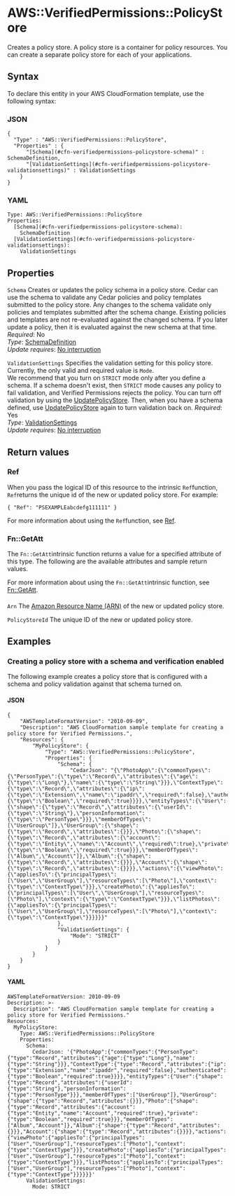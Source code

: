 # AWS::VerifiedPermissions::PolicyStore<a name="aws-resource-verifiedpermissions-policystore"></a>

Creates a policy store\. A policy store is a container for policy resources\. You can create a separate policy store for each of your applications\.

## Syntax<a name="aws-resource-verifiedpermissions-policystore-syntax"></a>

To declare this entity in your AWS CloudFormation template, use the following syntax:

### JSON<a name="aws-resource-verifiedpermissions-policystore-syntax.json"></a>

```
{
  "Type" : "AWS::VerifiedPermissions::PolicyStore",
  "Properties" : {
      "[Schema](#cfn-verifiedpermissions-policystore-schema)" : SchemaDefinition,
      "[ValidationSettings](#cfn-verifiedpermissions-policystore-validationsettings)" : ValidationSettings
    }
}
```

### YAML<a name="aws-resource-verifiedpermissions-policystore-syntax.yaml"></a>

```
Type: AWS::VerifiedPermissions::PolicyStore
Properties: 
  [Schema](#cfn-verifiedpermissions-policystore-schema): 
    SchemaDefinition
  [ValidationSettings](#cfn-verifiedpermissions-policystore-validationsettings): 
    ValidationSettings
```

## Properties<a name="aws-resource-verifiedpermissions-policystore-properties"></a>

`Schema`  <a name="cfn-verifiedpermissions-policystore-schema"></a>
Creates or updates the policy schema in a policy store\. Cedar can use the schema to validate any Cedar policies and policy templates submitted to the policy store\. Any changes to the schema validate only policies and templates submitted after the schema change\. Existing policies and templates are not re\-evaluated against the changed schema\. If you later update a policy, then it is evaluated against the new schema at that time\.  
*Required*: No  
*Type*: [SchemaDefinition](aws-properties-verifiedpermissions-policystore-schemadefinition.md)  
*Update requires*: [No interruption](https://docs.aws.amazon.com/AWSCloudFormation/latest/UserGuide/using-cfn-updating-stacks-update-behaviors.html#update-no-interrupt)

`ValidationSettings`  <a name="cfn-verifiedpermissions-policystore-validationsettings"></a>
Specifies the validation setting for this policy store\.  
Currently, the only valid and required value is `Mode`\.  
We recommend that you turn on `STRICT` mode only after you define a schema\. If a schema doesn't exist, then `STRICT` mode causes any policy to fail validation, and Verified Permissions rejects the policy\. You can turn off validation by using the [UpdatePolicyStore](https://docs.aws.amazon.com/verifiedpermissions/latest/apireference/API_UpdatePolicyStore)\. Then, when you have a schema defined, use [UpdatePolicyStore](https://docs.aws.amazon.com/verifiedpermissions/latest/apireference/API_UpdatePolicyStore) again to turn validation back on\.
*Required*: Yes  
*Type*: [ValidationSettings](aws-properties-verifiedpermissions-policystore-validationsettings.md)  
*Update requires*: [No interruption](https://docs.aws.amazon.com/AWSCloudFormation/latest/UserGuide/using-cfn-updating-stacks-update-behaviors.html#update-no-interrupt)

## Return values<a name="aws-resource-verifiedpermissions-policystore-return-values"></a>

### Ref<a name="aws-resource-verifiedpermissions-policystore-return-values-ref"></a>

When you pass the logical ID of this resource to the intrinsic `Ref`function, `Ref`returns the unique id of the new or updated policy store\. For example:

`{ "Ref": "PSEXAMPLEabcdefg111111" }`

For more information about using the `Ref`function, see [Ref](https://docs.aws.amazon.com/AWSCloudFormation/latest/UserGuide/intrinsic-function-reference-ref.html)\.

### Fn::GetAtt<a name="aws-resource-verifiedpermissions-policystore-return-values-fn--getatt"></a>

The `Fn::GetAtt`intrinsic function returns a value for a specified attribute of this type\. The following are the available attributes and sample return values\.

For more information about using the `Fn::GetAtt`intrinsic function, see [Fn::GetAtt](https://docs.aws.amazon.com/AWSCloudFormation/latest/UserGuide/intrinsic-function-reference-getatt.html)\.

#### <a name="aws-resource-verifiedpermissions-policystore-return-values-fn--getatt-fn--getatt"></a>

`Arn`  <a name="Arn-fn::getatt"></a>
The [Amazon Resource Name \(ARN\)](https://docs.aws.amazon.com/general/latest/gr/aws-arns-and-namespaces.html) of the new or updated policy store\.

`PolicyStoreId`  <a name="PolicyStoreId-fn::getatt"></a>
The unique ID of the new or updated policy store\.

## Examples<a name="aws-resource-verifiedpermissions-policystore--examples"></a>



### Creating a policy store with a schema and verification enabled<a name="aws-resource-verifiedpermissions-policystore--examples--Creating_a_policy_store_with_a_schema_and_verification_enabled"></a>

The following example creates a policy store that is configured with a schema and policy validation against that schema turned on\.

#### JSON<a name="aws-resource-verifiedpermissions-policystore--examples--Creating_a_policy_store_with_a_schema_and_verification_enabled--json"></a>

```
{
    "AWSTemplateFormatVersion": "2010-09-09",
    "Description": "AWS CloudFormation sample template for creating a policy store for Verified Permissions.",
    "Resources": {
        "MyPolicyStore": {
            "Type": "AWS::VerifiedPermissions::PolicyStore",
            "Properties": {
                "Schema": {
                    "CedarJson": "{\"PhotoApp\":{\"commonTypes\":{\"PersonType\":{\"type\":\"Record\",\"attributes\":{\"age\":{\"type\":\"Long\"},\"name\":{\"type\":\"String\"}}},\"ContextType\":{\"type\":\"Record\",\"attributes\":{\"ip\":{\"type\":\"Extension\",\"name\":\"ipaddr\",\"required\":false},\"authenticated\":{\"type\":\"Boolean\",\"required\":true}}}},\"entityTypes\":{\"User\":{\"shape\":{\"type\":\"Record\",\"attributes\":{\"userId\":{\"type\":\"String\"},\"personInformation\":{\"type\":\"PersonType\"}}},\"memberOfTypes\":[\"UserGroup\"]},\"UserGroup\":{\"shape\":{\"type\":\"Record\",\"attributes\":{}}},\"Photo\":{\"shape\":{\"type\":\"Record\",\"attributes\":{\"account\":{\"type\":\"Entity\",\"name\":\"Account\",\"required\":true},\"private\":{\"type\":\"Boolean\",\"required\":true}}},\"memberOfTypes\":[\"Album\",\"Account\"]},\"Album\":{\"shape\":{\"type\":\"Record\",\"attributes\":{}}},\"Account\":{\"shape\":{\"type\":\"Record\",\"attributes\":{}}}},\"actions\":{\"viewPhoto\":{\"appliesTo\":{\"principalTypes\":[\"User\",\"UserGroup\"],\"resourceTypes\":[\"Photo\"],\"context\":{\"type\":\"ContextType\"}}},\"createPhoto\":{\"appliesTo\":{\"principalTypes\":[\"User\",\"UserGroup\"],\"resourceTypes\":[\"Photo\"],\"context\":{\"type\":\"ContextType\"}}},\"listPhotos\":{\"appliesTo\":{\"principalTypes\":[\"User\",\"UserGroup\"],\"resourceTypes\":[\"Photo\"],\"context\":{\"type\":\"ContextType\"}}}}}}"
                },
                "ValidationSettings": {
                    "Mode": "STRICT"
                }
            }
        }
    }
}
```

#### YAML<a name="aws-resource-verifiedpermissions-policystore--examples--Creating_a_policy_store_with_a_schema_and_verification_enabled--yaml"></a>

```
AWSTemplateFormatVersion: 2010-09-09
Description: >-
  Description": "AWS CloudFormation sample template for creating a policy store for Verified Permissions." 
Resources:
  MyPolicyStore:
    Type: AWS::VerifiedPermissions::PolicyStore
    Properties:
      Schema:
        CedarJson: '{"PhotoApp":{"commonTypes":{"PersonType":{"type":"Record","attributes":{"age":{"type":"Long"},"name":{"type":"String"}}},"ContextType":{"type":"Record","attributes":{"ip":{"type":"Extension","name":"ipaddr","required":false},"authenticated":{"type":"Boolean","required":true}}}},"entityTypes":{"User":{"shape":{"type":"Record","attributes":{"userId":{"type":"String"},"personInformation":{"type":"PersonType"}}},"memberOfTypes":["UserGroup"]},"UserGroup":{"shape":{"type":"Record","attributes":{}}},"Photo":{"shape":{"type":"Record","attributes":{"account":{"type":"Entity","name":"Account","required":true},"private":{"type":"Boolean","required":true}}},"memberOfTypes":["Album","Account"]},"Album":{"shape":{"type":"Record","attributes":{}}},"Account":{"shape":{"type":"Record","attributes":{}}}},"actions":{"viewPhoto":{"appliesTo":{"principalTypes":["User","UserGroup"],"resourceTypes":["Photo"],"context":{"type":"ContextType"}}},"createPhoto":{"appliesTo":{"principalTypes":["User","UserGroup"],"resourceTypes":["Photo"],"context":{"type":"ContextType"}}},"listPhotos":{"appliesTo":{"principalTypes":["User","UserGroup"],"resourceTypes":["Photo"],"context":{"type":"ContextType"}}}}}}'
      ValidationSettings:
        Mode: STRICT
```